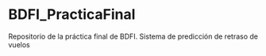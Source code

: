 # BDFI_PracticaFinal
Repositorio de la práctica final de BDFI. Sistema de predicción de retraso de vuelos
